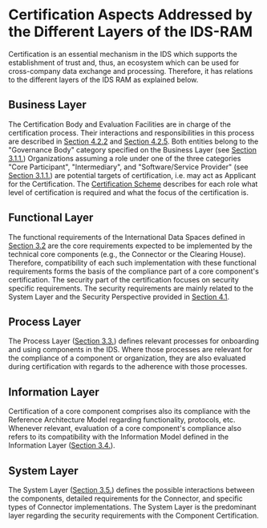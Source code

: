 # Certification Aspects Addressed by the Different Layers of the IDS-RAM

Certification is an essential mechanism in the IDS which supports the establishment of trust and, thus, an ecosystem which can be used for cross-company data exchange and processing. Therefore, it has relations to the different layers of the IDS RAM as explained below.

## Business Layer

The Certification Body and Evaluation Facilities are in charge of the certification process. Their interactions and responsibilities in this process are described in [Section 4.2.2](./4_2_2_Roles.md) and [Section 4.2.5](./4_2_5_Processes.md). Both entities belong to the "Governance Body" category specified on the Business Layer (see [Section 3.1.1.](../../3_Layers_of_the_Reference_Architecture_Model/3_1_Business_Layer/3_1_1_Roles.md))
Organizations assuming a role under one of the three categories "Core Participant", "Intermediary", and "Software/Service Provider" (see [Section 3.1.1.](../../3_Layers_of_the_Reference_Architecture_Model/3_1_Business_Layer/3_1_1_Roles.md)) are potential targets of certification, i.e. may act as Applicant for the Certification. The [Certification Scheme](./CertificationScheme) describes for each role what level of certification is required and what the focus of the certification is.

## Functional Layer

The functional requirements of the International Data Spaces defined in [Section 3.2](../../3_Layers_of_the_Reference_Architecture_Model/3_2_Functional_Layer/3_2_Functional_Layer.md) are the core requirements expected to be implemented by the technical core components (e.g., the Connector or the Clearing House). Therefore, compatibility of each such implementation with these functional requirements forms the basis of the compliance part of a core component's certification. The security part of the certification focuses on security specific requirements. The security requirements are mainly related to the System Layer and the Security Perspective provided in [Section 4.1](../4_1_Security_Perspective/4_1_Security_Perspective.md).

## Process Layer

The Process Layer ([Section 3.3.](../../3_Layers_of_the_Reference_Architecture_Model/3_3_Process_Layer/3_3_Process_Layer.md)) defines relevant processes for onboarding and using components in the IDS. Where those processes are relevant for the compliance of a component or organization, they are also evaluated during certification with regards to the adherence with those processes.

## Information Layer

Certification of a core component comprises also its compliance with the Reference Architecture Model regarding functionality, protocols, etc.
Whenever relevant, evaluation of a core component's compliance also refers to its compatibility with the Information Model defined in the Information Layer ([Section 3.4.](../../3_Layers_of_the_Reference_Architecture_Model/3_4_Information_Layer/3_4_Information_Layer.md)).

## System Layer

The System Layer ([Section 3.5.](../../3_Layers_of_the_Reference_Architecture_Model/3_5_System_Layer/3_5_System_Layer.md)) defines the possible interactions between the components, detailed requirements for the Connector, and specific types of Connector implementations. The System Layer is the predominant layer regarding the security requirements with the Component Certification.
